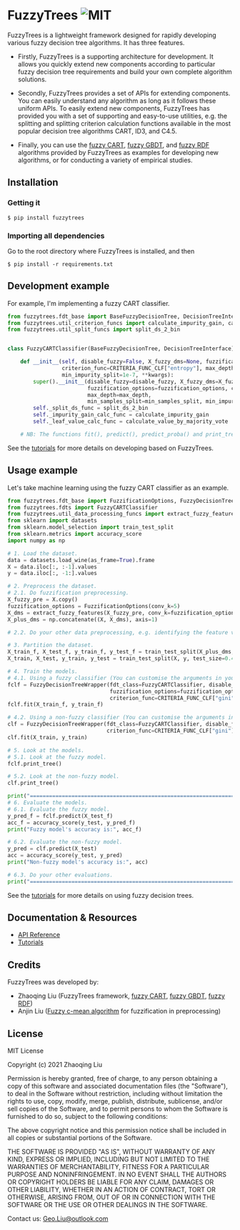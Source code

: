 # FuzzyTrees ![MIT](https://img.shields.io/badge/license-MIT-brightgreen)

FuzzyTrees is a lightweight framework designed for rapidly developing various fuzzy decision tree algorithms.
It has three features.

- Firstly, FuzzyTrees is a supporting architecture for development. 
It allows you quickly extend new components according to particular fuzzy decision tree requirements and build your own complete algorithm solutions.

- Secondly, FuzzyTrees provides a set of APIs for extending components. 
You can easily understand any algorithm as long as it follows these uniform APIs.
To easily extend new components, FuzzyTrees has provided you with a set of supporting and easy-to-use utilities, e.g. the splitting and splitting criterion calculation functions available in the most popular decision tree algorithms CART, ID3, and C4.5.

- Finally, you can use the [fuzzy CART](./fuzzytrees/fdt_base.py), [fuzzy GBDT](./fuzzytrees/fgbdt.py), and [fuzzy RDF](./fuzzytrees/frdf.py) algorithms provided by FuzzyTrees as examples for developing new algorithms, or for conducting a variety of empirical studies.


## Installation
###  Getting it
```shell
$ pip install fuzzytrees
```

###  Importing all dependencies
Go to the root directory where FuzzyTrees is installed, and then
```shell
$ pip install -r requirements.txt
```


## Development example
For example, I'm implementing a fuzzy CART classifier.

```python
from fuzzytrees.fdt_base import BaseFuzzyDecisionTree, DecisionTreeInterface, CRITERIA_FUNC_CLF
from fuzzytrees.util_criterion_funcs import calculate_impurity_gain, calculate_value_by_majority_vote
from fuzzytrees.util_split_funcs import split_ds_2_bin


class FuzzyCARTClassifier(BaseFuzzyDecisionTree, DecisionTreeInterface):

    def __init__(self, disable_fuzzy=False, X_fuzzy_dms=None, fuzzification_options=None,
                 criterion_func=CRITERIA_FUNC_CLF["entropy"], max_depth=float("inf"), min_samples_split=2,
                 min_impurity_split=1e-7, **kwargs):
        super().__init__(disable_fuzzy=disable_fuzzy, X_fuzzy_dms=X_fuzzy_dms,
                         fuzzification_options=fuzzification_options, criterion_func=criterion_func,
                         max_depth=max_depth,
                         min_samples_split=min_samples_split, min_impurity_split=min_impurity_split, **kwargs)
        self._split_ds_func = split_ds_2_bin
        self._impurity_gain_calc_func = calculate_impurity_gain
        self._leaf_value_calc_func = calculate_value_by_majority_vote

    # NB: The functions fit(), predict(), predict_proba() and print_tree() are already defined in the super class BaseFuzzyDecisionTree.
```

See the [tutorials](./tutorials.md) for more details on developing based on FuzzyTrees.


## Usage example
Let's take machine learning using the fuzzy CART classifier as an example.

```python
from fuzzytrees.fdt_base import FuzzificationOptions, FuzzyDecisionTreeWrapper, CRITERIA_FUNC_CLF
from fuzzytrees.fdts import FuzzyCARTClassifier
from fuzzytrees.util_data_processing_funcs import extract_fuzzy_features
from sklearn import datasets
from sklearn.model_selection import train_test_split
from sklearn.metrics import accuracy_score
import numpy as np

# 1. Load the dataset.
data = datasets.load_wine(as_frame=True).frame
X = data.iloc[:, :-1].values
y = data.iloc[:, -1:].values

# 2. Preprocess the dataset.
# 2.1. Do fuzzification preprocessing.
X_fuzzy_pre = X.copy()
fuzzification_options = FuzzificationOptions(conv_k=5)
X_dms = extract_fuzzy_features(X_fuzzy_pre, conv_k=fuzzification_options.conv_k)
X_plus_dms = np.concatenate((X, X_dms), axis=1)

# 2.2. Do your other data preprocessing, e.g. identifying the feature values and target values, processing the missing values, etc.

# 3. Partition the dataset.
X_train_f, X_test_f, y_train_f, y_test_f = train_test_split(X_plus_dms, y, test_size=0.4, random_state=22)
X_train, X_test, y_train, y_test = train_test_split(X, y, test_size=0.4, random_state=22)

# 4. Train the models.
# 4.1. Using a fuzzy classifier (You can customise the arguments in your constructor and their default values).
fclf = FuzzyDecisionTreeWrapper(fdt_class=FuzzyCARTClassifier, disable_fuzzy=False,
                                fuzzification_options=fuzzification_options,
                                criterion_func=CRITERIA_FUNC_CLF["gini"], max_depth=5)
fclf.fit(X_train_f, y_train_f)

# 4.2. Using a non-fuzzy classifier (You can customise the arguments in your constructor and their default values).
clf = FuzzyDecisionTreeWrapper(fdt_class=FuzzyCARTClassifier, disable_fuzzy=True,
                               criterion_func=CRITERIA_FUNC_CLF["gini"], max_depth=5)
clf.fit(X_train, y_train)

# 5. Look at the models.
# 5.1. Look at the fuzzy model.
fclf.print_tree()

# 5.2. Look at the non-fuzzy model.
clf.print_tree()

print("========================================================================================")
# 6. Evaluate the models.
# 6.1. Evaluate the fuzzy model.
y_pred_f = fclf.predict(X_test_f)
acc_f = accuracy_score(y_test, y_pred_f)
print("Fuzzy model's accuracy is:", acc_f)

# 6.2. Evaluate the non-fuzzy model.
y_pred = clf.predict(X_test)
acc = accuracy_score(y_test, y_pred)
print("Non-fuzzy model's accuracy is:", acc)

# 6.3. Do your other evaluations.
print("========================================================================================")
```

See the [tutorials](./tutorials.md) for more details on using fuzzy decision trees.


## Documentation & Resources
- [API Reference](./docs/index.html)
- [Tutorials](./tutorials.md)


## Credits
FuzzyTrees was developed by:
- Zhaoqing Liu (FuzzyTrees framework, [fuzzy CART](./fuzzytrees/fdt_base.py), [fuzzy GBDT](./fuzzytrees/fgbdt.py), [fuzzy RDF](./fuzzytrees/frdf.py))
- Anjin Liu ([Fuzzy c-mean algorithm](./fuzzytrees/util_data_processing_funcs.py) for fuzzification in preprocessing)


License
----

MIT License

Copyright (c) 2021 Zhaoqing Liu

Permission is hereby granted, free of charge, to any person obtaining a copy
of this software and associated documentation files (the "Software"), to deal
in the Software without restriction, including without limitation the rights
to use, copy, modify, merge, publish, distribute, sublicense, and/or sell
copies of the Software, and to permit persons to whom the Software is
furnished to do so, subject to the following conditions:

The above copyright notice and this permission notice shall be included in all
copies or substantial portions of the Software.

THE SOFTWARE IS PROVIDED "AS IS", WITHOUT WARRANTY OF ANY KIND, EXPRESS OR
IMPLIED, INCLUDING BUT NOT LIMITED TO THE WARRANTIES OF MERCHANTABILITY,
FITNESS FOR A PARTICULAR PURPOSE AND NONINFRINGEMENT. IN NO EVENT SHALL THE
AUTHORS OR COPYRIGHT HOLDERS BE LIABLE FOR ANY CLAIM, DAMAGES OR OTHER
LIABILITY, WHETHER IN AN ACTION OF CONTRACT, TORT OR OTHERWISE, ARISING FROM,
OUT OF OR IN CONNECTION WITH THE SOFTWARE OR THE USE OR OTHER DEALINGS IN THE
SOFTWARE.


Contact us: Geo.Liu@outlook.com


